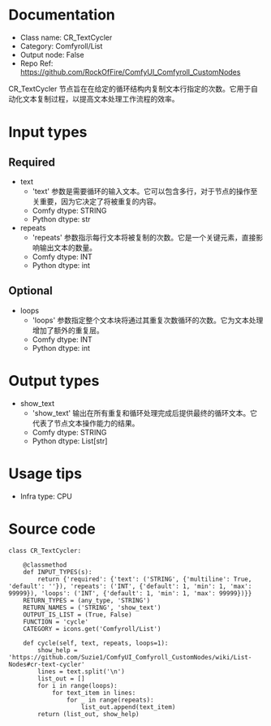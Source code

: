 # Documentation
- Class name: CR_TextCycler
- Category: Comfyroll/List
- Output node: False
- Repo Ref: https://github.com/RockOfFire/ComfyUI_Comfyroll_CustomNodes

CR_TextCycler 节点旨在在给定的循环结构内复制文本行指定的次数。它用于自动化文本复制过程，以提高文本处理工作流程的效率。

# Input types
## Required
- text
    - 'text' 参数是需要循环的输入文本。它可以包含多行，对于节点的操作至关重要，因为它决定了将被重复的内容。
    - Comfy dtype: STRING
    - Python dtype: str
- repeats
    - 'repeats' 参数指示每行文本将被复制的次数。它是一个关键元素，直接影响输出文本的数量。
    - Comfy dtype: INT
    - Python dtype: int
## Optional
- loops
    - 'loops' 参数指定整个文本块将通过其重复次数循环的次数。它为文本处理增加了额外的重复层。
    - Comfy dtype: INT
    - Python dtype: int

# Output types
- show_text
    - 'show_text' 输出在所有重复和循环处理完成后提供最终的循环文本。它代表了节点文本操作能力的结果。
    - Comfy dtype: STRING
    - Python dtype: List[str]

# Usage tips
- Infra type: CPU

# Source code
```
class CR_TextCycler:

    @classmethod
    def INPUT_TYPES(s):
        return {'required': {'text': ('STRING', {'multiline': True, 'default': ''}), 'repeats': ('INT', {'default': 1, 'min': 1, 'max': 99999}), 'loops': ('INT', {'default': 1, 'min': 1, 'max': 99999})}}
    RETURN_TYPES = (any_type, 'STRING')
    RETURN_NAMES = ('STRING', 'show_text')
    OUTPUT_IS_LIST = (True, False)
    FUNCTION = 'cycle'
    CATEGORY = icons.get('Comfyroll/List')

    def cycle(self, text, repeats, loops=1):
        show_help = 'https://github.com/Suzie1/ComfyUI_Comfyroll_CustomNodes/wiki/List-Nodes#cr-text-cycler'
        lines = text.split('\n')
        list_out = []
        for i in range(loops):
            for text_item in lines:
                for _ in range(repeats):
                    list_out.append(text_item)
        return (list_out, show_help)
```